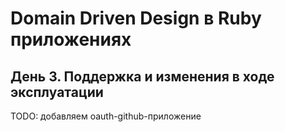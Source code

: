 # Domain Driven Design в Ruby приложениях

## День 3. Поддержка и изменения в ходе эксплуатации

TODO: добавляем oauth-github-приложение
